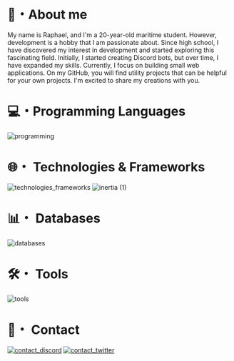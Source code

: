 # 👋・About me 


My name is Raphael, and I'm a 20-year-old maritime student. However, development is a hobby that I am passionate about. Since high school, I have discovered my interest in development and started exploring this fascinating field. Initially, I started creating Discord bots, but over time, I have expanded my skills. Currently, I focus on building small web applications. On my GitHub, you will find utility projects that can be helpful for your own projects. I'm excited to share my creations with you.

# 💻・Programming Languages

![programming](https://skillicons.dev/icons?i=ts,js,html,css)

# 🌐・ Technologies & Frameworks

![technologies_frameworks](https://skillicons.dev/icons?i=adonis,react,nodejs,tailwind,vite)
![inertia (1)](https://github.com/user-attachments/assets/c2785cfa-72b4-4842-b3ee-ee8cea4041e3)

# 📊・ Databases

![databases](https://skillicons.dev/icons?i=sqlite,mongodb,mysql)

# 🛠️・ Tools

![tools](https://skillicons.dev/icons?i=webstorm,vscode,postman,docker)

# 📩・ Contact

[![contact_discord](https://skillicons.dev/icons?i=discord)](https://discord.com/users/627517636883906609)
[![contact_twitter](https://skillicons.dev/icons?i=twitter)](https://twitter.com/Akira13345)

